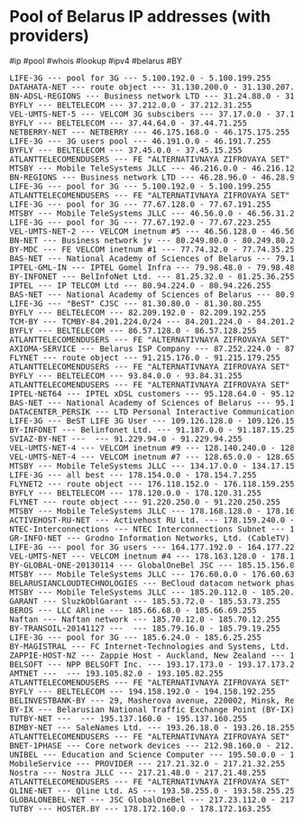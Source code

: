 # Pool of Belarus IP addresses (with providers)

#ip #pool #whois #lookup #ipv4 #belarus #BY

<pre>
LIFE-3G --- pool for 3G --- 5.100.192.0 - 5.100.199.255
DATAHATA-NET --- route object --- 31.130.200.0 - 31.130.207.255
BN-ADSL-REGIONS --- Business network LTD --- 31.24.88.0 - 31.24.88.255
BYFLY --- BELTELECOM --- 37.212.0.0 - 37.212.31.255
VEL-UMTS-NET-5 --- VELCOM 3G subscibers --- 37.17.0.0 - 37.17.63.255
BYFLY --- BELTELECOM --- 37.44.64.0 - 37.44.71.255
NETBERRY-NET --- NETBERRY --- 46.175.168.0 - 46.175.175.255
LIFE-3G --- 3G users pool --- 46.191.0.0 - 46.191.7.255
BYFLY --- BELTELECOM --- 37.45.0.0 - 37.45.15.255
ATLANTTELECOMENDUSERS --- FE &quot;ALTERNATIVNAYA ZIFROVAYA SET&quot; Minsk --- 46.182.48.0 - 46.182.51.255
MTSBY --- Mobile TeleSystems JLLC --- 46.216.0.0 - 46.216.127.255
BN-REGIONS --- Business network LTD --- 46.28.96.0 - 46.28.96.255
LIFE-3G --- pool for 3G --- 5.100.192.0 - 5.100.199.255
ATLANTTELECOMENDUSERS --- FE &quot;ALTERNATIVNAYA ZIFROVAYA SET&quot; Brest --- 46.53.128.0 - 46.53.128.255
LIFE-3G --- pool for 3G --- 77.67.128.0 - 77.67.191.255
MTSBY --- Mobile TeleSystems JLLC --- 46.56.0.0 - 46.56.31.255
LIFE-3G --- pool for 3G --- 77.67.192.0 - 77.67.223.255
VEL-UMTS-NET-2 --- VELCOM inetnum #5 --- 46.56.128.0 - 46.56.191.255
BN-NET --- Business network jv --- 80.249.80.0 - 80.249.80.255
BY-MDC --- FE VELCOM inetnum #1 --- 77.74.32.0 - 77.74.35.255
BAS-NET --- National Academy of Sciences of Belarus --- 79.170.104.0 - 79.170.104.255
IPTEL-GML-IN --- IPTEL Gomel Infra --- 79.98.48.0 - 79.98.48.255
BY-INFONET --- BelInfoNet Ltd. --- 81.25.32.0 - 81.25.36.255
IPTEL --- IP TELCOM Ltd --- 80.94.224.0 - 80.94.226.255
BAS-NET --- National Academy of Sciences of Belarus --- 80.94.160.0 - 80.94.169.255
LIFE-3G --- &quot;BeST&quot; CJSC --- 81.30.80.0 - 81.30.80.255
BYFLY --- BELTELECOM --- 82.209.192.0 - 82.209.192.255
TCM-BY --- TCMBY-84.201.224.0/24 --- 84.201.224.0 - 84.201.239.255
BYFLY --- BELTELECOM --- 86.57.128.0 - 86.57.128.255
ATLANTTELECOMENDUSERS --- FE &quot;ALTERNATIVNAYA ZIFROVAYA SET&quot; --- 91.149.128.0 - 91.149.135.255
AXIOMA-SERVICE --- Belarus ISP Company --- 87.252.224.0 - 87.252.224.255
FLYNET --- route object --- 91.215.176.0 - 91.215.179.255
ATLANTTELECOMENDUSERS --- FE &quot;ALTERNATIVNAYA ZIFROVAYA SET&quot; --- 93.125.0.0 - 93.125.0.255
BYFLY --- BELTELECOM --- 93.84.0.0 - 93.84.31.255
ATLANTTELECOMENDUSERS --- FE &quot;ALTERNATIVNAYA ZIFROVAYA SET&quot; Minsk --- 93.191.96.0 - 93.191.99.255
IPTEL-NET64 --- IPTEL xDSL customers --- 95.128.64.0 - 95.128.67.255
BAS-NET --- National Academy of Sciences of Belarus --- 95.130.80.0 - 95.130.86.255
DATACENTER_PERSIK --- LTD Personal Interactive Communications --- 93.189.224.0 - 93.189.227.255
LIFE-3G --- BeST LIFE 3G User --- 109.126.128.0 - 109.126.159.255
BY-INFONET --- Belinfonet Ltd. --- 91.187.0.0 - 91.187.15.255
SVIAZ-BY-NET ---  --- 91.229.94.0 - 91.229.94.255
VEL-UMTS-NET-4 --- VELCOM inetnum #9 --- 128.140.240.0 - 128.140.247.255
VEL-UMTS-NET-4 --- VELCOM inetnum #7 --- 128.65.0.0 - 128.65.31.255
MTSBY --- Mobile TeleSystems JLLC --- 134.17.0.0 - 134.17.15.255
LIFE-3G --- all best --- 178.154.0.0 - 178.154.7.255
FLYNET2 --- route object --- 176.118.152.0 - 176.118.159.255
BYFLY --- BELTELECOM --- 178.120.0.0 - 178.120.31.255
FLYNET --- route object --- 91.220.250.0 - 91.220.250.255
MTSBY --- Mobile TeleSystems JLLC --- 178.168.128.0 - 178.168.191.255
ACTIVEHOST-RU-NET --- Activehost RU Ltd. --- 178.159.240.0 - 178.159.255.255
NTEC-Interconnections --- NTEC Interconnections Subnet --- 185.11.76.0 - 185.11.76.255
GR-INFO-NET --- Grodno Information Networks, Ltd. (CableTV) --- 178.172.128.0 - 178.172.128.255
LIFE-3G --- pool for 3G users --- 164.177.192.0 - 164.177.223.255
VEL-UMTS-NET --- VELCOM inetnum #4 --- 178.163.128.0 - 178.163.191.255
BY-GLOBAL-ONE-20130114 --- GlobalOneBel JSC --- 185.15.156.0 - 185.15.159.255
MTSBY --- Mobile TeleSystems JLLC --- 176.60.0.0 - 176.60.63.255
BELARUSIANCLOUDTECHNOLOGIES --- BeCloud datacom network phase 1 --- 185.32.224.0 - 185.32.225.255
MTSBY --- Mobile TeleSystems JLLC --- 185.20.112.0 - 185.20.113.255
GARANT --- SluzkOblGarant --- 185.53.72.0 - 185.53.73.255
BEROS --- LLC ARline --- 185.66.68.0 - 185.66.69.255
Naftan --- Naftan network --- 185.70.12.0 - 185.70.12.255
BY-TRANSOIL-20141127 ---  --- 185.79.16.0 - 185.79.19.255
LIFE-3G --- pool for 3G --- 185.6.24.0 - 185.6.25.255
BY-MAGISTRAL --- FC Internet-Technologies and Systems, Ltd. --- 193.151.40.0 - 193.151.43.255
ZAPPIE-HOST-NZ --- Zappie Host - Auckland, New Zealand --- 185.99.132.0 - 185.99.133.255
BELSOFT --- NPP BELSOFT Inc. --- 193.17.173.0 - 193.17.173.255
AMTNET ---  --- 193.105.82.0 - 193.105.82.255
ATLANTTELECOMENDUSERS --- FE &quot;ALTERNATIVNAYA ZIFROVAYA SET&quot; Minsk --- 185.61.104.0 - 185.61.105.255
BYFLY --- BELTELECOM --- 194.158.192.0 - 194.158.192.255
BELINVESTBANK-BY --- 29, Masherova avenue, 220002, Minsk, Republic of Belarus --- 194.62.64.0 - 194.62.64.255
BY-IX --- Belarusian National Traffic Exchange Point (BY-IX) --- 195.137.180.0 - 195.137.180.255
TUTBY-NET ---  --- 195.137.160.0 - 195.137.160.255
BIMBY-NET --- SaleNames Ltd. --- 193.26.18.0 - 193.26.18.255
ATLANTTELECOMENDUSERS --- FE &quot;ALTERNATIVNAYA ZIFROVAYA SET&quot; Minsk --- 195.222.64.0 - 195.222.87.255
BNET-1PHASE --- Core network devices --- 212.98.160.0 - 212.98.160.255
UNIBEL --- Education and Science Computer --- 195.50.0.0 - 195.50.3.255
MobileService --- PROVIDER --- 217.21.32.0 - 217.21.32.255
Nostra --- Nostra JLLC --- 217.21.48.0 - 217.21.48.255
ATLANTTELECOMENDUSERS --- FE &quot;ALTERNATIVNAYA ZIFROVAYA SET&quot; --- 213.184.224.0 - 213.184.224.255
QLINE-NET --- Qline Ltd. AS --- 193.58.255.0 - 193.58.255.255
GLOBALONEBEL-NET --- JSC GlobalOneBel --- 217.23.112.0 - 217.23.112.255
TUTBY --- HOSTER.BY --- 178.172.160.0 - 178.172.163.255
</pre>
